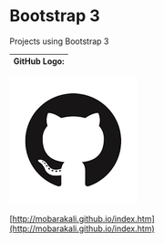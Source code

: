 # Bootstrap 3
Projects using Bootstrap 3

GitHub Logo:|
----------- |
![GitHub Logo](/images/logo.png)


[http://mobarakali.github.io/index.htm](http://mobarakali.github.io/index.htm)
